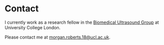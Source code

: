 # Contact

I currently work as a research fellow in the [Biomedical Ultrasound Group](https://bug.medphys.ucl.ac.uk/) at University College London.

Please contact me at [morgan.roberts.18@ucl.ac.uk](mailto:morgan.roberts.18@ucl.ac.uk).